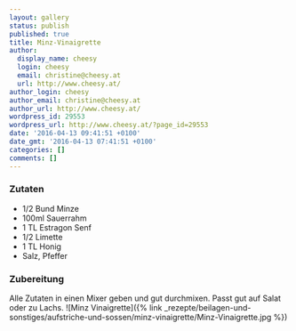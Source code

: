 ```yaml
---
layout: gallery
status: publish
published: true
title: Minz-Vinaigrette
author:
  display_name: cheesy
  login: cheesy
  email: christine@cheesy.at
  url: http://www.cheesy.at/
author_login: cheesy
author_email: christine@cheesy.at
author_url: http://www.cheesy.at/
wordpress_id: 29553
wordpress_url: http://www.cheesy.at/?page_id=29553
date: '2016-04-13 09:41:51 +0100'
date_gmt: '2016-04-13 07:41:51 +0100'
categories: []
comments: []
---
```

### Zutaten
* 1/2 Bund Minze
* 100ml Sauerrahm
* 1 TL Estragon Senf
* 1/2 Limette
* 1 TL Honig
* Salz, Pfeffer
### Zubereitung
Alle Zutaten in einen Mixer geben und gut durchmixen. Passt gut auf Salat oder zu Lachs.
![Minz Vinaigrette]({% link _rezepte/beilagen-und-sonstiges/aufstriche-und-sossen/minz-vinaigrette/Minz-Vinaigrette.jpg %})
